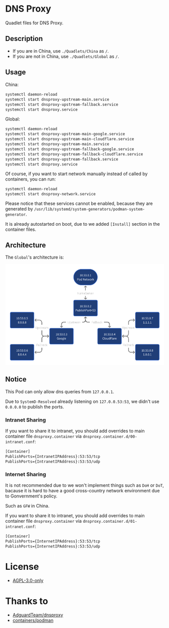 # DNS Proxy

Quadlet files for DNS Proxy.

## Description

- If you are in China, use `./Quadlets/China` as `/`.
- If you are not in China, use `./Quadlets/Global` as `/`.

## Usage

China:

```shell
systemctl daemon-reload
systemctl start dnsproxy-upstream-main.service
systemctl start dnsproxy-upstream-fallback.service
systemctl start dnsproxy.service
```

Global:

```shell
systemctl daemon-reload
systemctl start dnsproxy-upstream-main-google.service
systemctl start dnsproxy-upstream-main-cloudflare.service
systemctl start dnsproxy-upstream-main.service
systemctl start dnsproxy-upstream-fallback-google.service
systemctl start dnsproxy-upstream-fallback-cloudflare.service
systemctl start dnsproxy-upstream-fallback.service
systemctl start dnsproxy.service
```

Of course, if you want to start network manually instead of called by containers, you can run:

```shell
systemctl daemon-reload
systemctl start dnsproxy-network.service
```

Please notice that these services cannot be enabled, because they are generated by `/usr/lib/systemd/system-generators/podman-system-generator`.

It is already autostarted on boot, due to we added `[Install]` section in the container files.

## Architecture

The `Global`'s architecture is:

![Global](architecture.png)

## Notice
This Pod can only allow dns queries from `127.0.0.1`.

Due to `SystemD-Resolved` already listening on `127.0.0.53:53`,
we didn't use `0.0.0.0` to publish the ports.

### Intranet Sharing

If you want to share it to intranet,
you should add overrides to main container file `dnsproxy.container` via `dnsproxy.container.d/00-intranet.conf`:

```systemd-unit
[Container]
PublishPorts={IntranetIPAddress}:53:53/tcp
PublishPorts={IntranetIPAddress}:53:53/udp
```

### Internet Sharing

It is not recommended due to we won't implement things such as `DoH` or `DoT`,
bacause it is hard to have a good cross-country network environment due to Gonvernment's policy.

Such as `GFW` in China.

If you want to share it to intranet,
you should add overrides to main container file `dnsproxy.container` via `dnsproxy.container.d/01-intranet.conf`:

```systemd-unit
[Container]
PublishPorts={InternetIPAddress}:53:53/tcp
PublishPorts={InternetIPAddress}:53:53/udp
```


# License

- [AGPL-3.0-only](https://www.gnu.org/licenses/agpl-3.0.html)

# Thanks to

- [AdguardTeam/dnsproxy](https://github.com/AdguardTeam/dnsproxy)
- [containers/podman](https://github.com/containers/podman)

